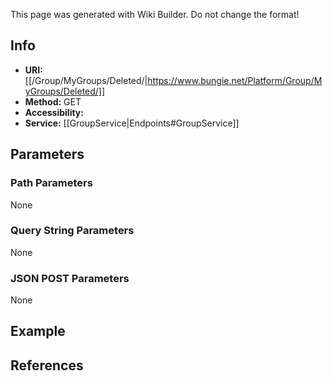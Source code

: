 <span class="wiki-builder">This page was generated with Wiki Builder. Do not change the format!</span>

## Info

* **URI:** [[/Group/MyGroups/Deleted/|https://www.bungie.net/Platform/Group/MyGroups/Deleted/]]
* **Method:** GET
* **Accessibility:** 
* **Service:** [[GroupService|Endpoints#GroupService]]

## Parameters
### Path Parameters
None

### Query String Parameters
None

### JSON POST Parameters
None

## Example


## References
